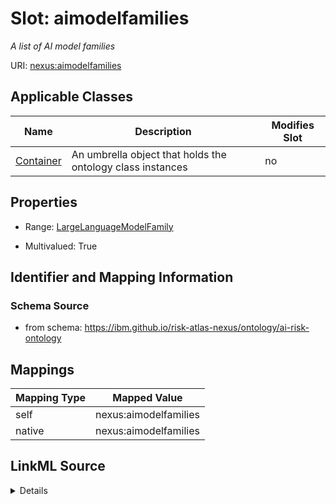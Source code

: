 

# Slot: aimodelfamilies


_A list of AI model families_





URI: [nexus:aimodelfamilies](https://ibm.github.io/risk-atlas-nexus/ontology/aimodelfamilies)



<!-- no inheritance hierarchy -->





## Applicable Classes

| Name | Description | Modifies Slot |
| --- | --- | --- |
| [Container](Container.md) | An umbrella object that holds the ontology class instances |  no  |







## Properties

* Range: [LargeLanguageModelFamily](LargeLanguageModelFamily.md)

* Multivalued: True





## Identifier and Mapping Information







### Schema Source


* from schema: https://ibm.github.io/risk-atlas-nexus/ontology/ai-risk-ontology




## Mappings

| Mapping Type | Mapped Value |
| ---  | ---  |
| self | nexus:aimodelfamilies |
| native | nexus:aimodelfamilies |




## LinkML Source

<details>
```yaml
name: aimodelfamilies
description: A list of AI model families
from_schema: https://ibm.github.io/risk-atlas-nexus/ontology/ai-risk-ontology
rank: 1000
alias: aimodelfamilies
owner: Container
domain_of:
- Container
range: LargeLanguageModelFamily
multivalued: true
inlined: true
inlined_as_list: true

```
</details>